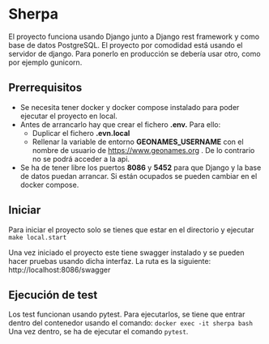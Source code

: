 # Sherpa

El proyecto funciona usando Django junto a Django rest framework y como base de datos PostgreSQL.
El proyecto por comodidad está usando el servidor de django. Para ponerlo en producción se debería usar otro, como por ejemplo gunicorn.

## Prerrequisitos

* Se necesita tener docker y docker compose instalado para poder ejecutar el proyecto en local.
* Antes de arrancarlo hay que crear el fichero **.env.** Para ello: 
  - Duplicar el fichero **.evn.local** 
  - Rellenar la variable de entorno **GEONAMES_USERNAME** con el nombre de usuario de https://www.geonames.org . De lo contrario no se podrá acceder a la api.
* Se ha de tener libre los puertos **8086** y **5452** para que Django y la base de datos puedan arrancar. Si están ocupados se pueden cambiar en el docker compose.

## Iniciar 

Para iniciar el proyecto solo se tienes que estar en el directorio y ejecutar `make local.start`

Una vez iniciado el proyecto este tiene swagger instalado y se pueden hacer pruebas usando dicha interfaz. La ruta es la siguiente: http://localhost:8086/swagger

## Ejecución de test

Los test funcionan usando pytest. Para ejecutarlos, se tiene que entrar dentro del contenedor usando el comando: `docker exec -it sherpa bash`
Una vez dentro, se ha de ejecutar el comando `pytest`.
